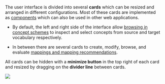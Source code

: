 The user interface is divided into several **cards** which can be resized and arranged in different configurations. Most of these cards are implemented as [components](#components) which can also be used in other web applications.

* By default, the left and right side of the interface allow [browsing in concept schemes](#concepts) to inspect and select concepts from source and target vocabulary respectively.

* In between there are several cards to create, modify, browse, and evaluate [mappings and mapping recommendations](#mappings).

All cards can be hidden with a **minimize button** in the top right of each card and resized by dragging on the **divider line** between cards.

![](../public/img/cocoda-homepage-en.png)
